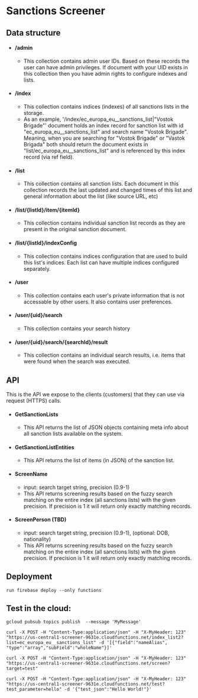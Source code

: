 # Sanctions Screener

## Data structure

* #### /admin 
  * This collection contains admin user IDs. Based on these records the user can have admin privileges. If document with your UID exists in this collection then you have admin rights to configure indexes and lists.

* #### /index
  * This collection contains indices (indexes) of all sanctions lists in the storage.
  * As an example, '/index/ec_europa_eu__sanctions_list|"Vostok Brigade"' document holds an index record for sanction list with id "ec_europa_eu__sanctions_list" and search name "Vostok Brigade". Meaning, when you are searching for "Vostok Brigade" or "Vastok Brigada" both should return the document exists in "list/ec_europa_eu__sanctions_list" and is referenced by this index record (via ref field).

* #### /list
  * This collection contains all sanction lists. Each document in this collection records the last updated and changed times of this list and general information about the list (like source URL, etc)

* #### /list/{listId}/item/{itemId}
  * This collection contains individual sanction list records as they are present in the original sanction document.

* #### /list/{listId}/indexConfig
  * This collection contains indices configuration that are used to build this list's indices. Each list can have multiple indices configured separately.

* #### /user
  * This collection contains each user's private information that is not accessable by other users. It also contains user preferences.

* #### /user/{uid}/search
  * This collection contains your search history

* #### /user/{uid}/search/{searchId}/result
  * This collection contains an individual search results, i.e. items that were found when the search was executed.

## API

This is the API we expose to the clients (customers) that they can use via request (HTTPS) calls.

* #### GetSanctionLists
  * This API returns the list of JSON objects containing meta info about all sanction lists available on the system.

* #### GetSanctionListEntities
  * This API returns the list of items (in JSON) of the sanction list.

* #### ScreenName
  * input: search target string, precision (0.9-1)
  * This API returns screening results based on the fuzzy search matching on the entire index (all sanctions lists) with the given precision. If precision is 1 it will return only exactly matching records.

* #### ScreenPerson (TBD)
  * input: search target string, precision (0.9-1), (optional: DOB, nationality)
  * This API returns screening results based on the fuzzy search matching on the entire index (all sanctions lists) with the given precision. If precision is 1 it will return only exactly matching records.

## Deployment
```
run firebase deploy --only functions
```

## Test in the cloud:
```
gcloud pubsub topics publish  --message 'MyMessage'
```

```
curl -X POST -H "Content-Type:application/json" -H "X-MyHeader: 123" "https://us-central1-screener-9631e.cloudfunctions.net/index_list2?list=ec_europa_eu__sanctions_list" -d '[{"field":"nameAlias", "type":"array","subField":"wholeName"}]'
```

```
curl -X POST -H "Content-Type:application/json" -H "X-MyHeader: 123" "https://us-central1-screener-9631e.cloudfunctions.net/screen?target=test"
```

```
curl -X POST -H "Content-Type:application/json" -H "X-MyHeader: 123" "https://us-central1-screener-9631e.cloudfunctions.net/test?test_parameter=hello" -d '{"test_json":"Hello World!"}'
```
